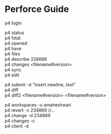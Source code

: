 # Perforce Guide

p4 login  
  
p4 status  
p4 fstat <filename>  
p4 opened  
p4 have  
p4 files <filename>  
p4 describe 226688  
p4 changes <filename#version>  
p4 sync  
p4 edit <filename>  
  
p4 submit -d "insert newline, test"  
p4 diff <filename>  
p4 diff2 <filename#version> <filename#version>  
  
p4 workspaces -u amaheshwari  
p4 revert -c 234869 //...  
p4 change -d 234869  
p4 changes -c <workspace>  
p4 client -d <workspace>    